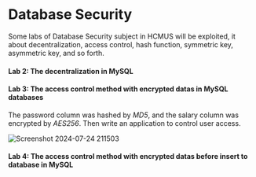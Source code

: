 # Database Security
Some labs of Database Security subject in HCMUS will be exploited, it about decentralization, access control, hash function, symmetric key, asymmetric key, and so forth.

#### Lab 2: The decentralization in MySQL

#### Lab 3: The access control method with encrypted datas in MySQL databases
  
The password column was hashed by *MD5*, and the salary column was encrypted by *AES256*. Then write an application to control user access.

![Screenshot 2024-07-24 211503](https://github.com/user-attachments/assets/71782a44-f26a-454d-911c-de52a075e0ad)

#### Lab 4: The access control method with encrypted datas before insert to database in MySQL

